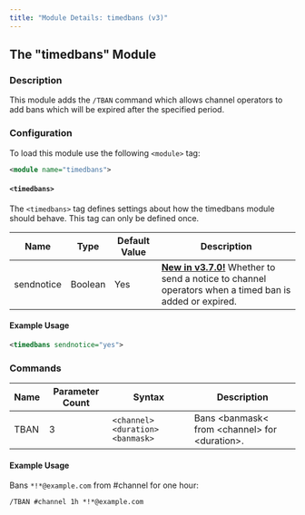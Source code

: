 ```yaml
---
title: "Module Details: timedbans (v3)"
---
```


## The "timedbans" Module

### Description

This module adds the `/TBAN` command which allows channel operators to add bans which will be expired after the specified period.

### Configuration

To load this module use the following `<module>` tag:

```xml
<module name="timedbans">
```

#### `<timedbans>`

The `<timedbans>` tag defines settings about how the timedbans module should behave. This tag can only be defined once.

Name       | Type    | Default Value | Description
---------- | ------- | ------------- | -----------
sendnotice | Boolean | Yes           | [**New in v3.7.0!**](/3/change-log/#inspircd-370) Whether to send a notice to channel operators when a timed ban is added or expired.

#### Example Usage

```xml
<timedbans sendnotice="yes">
```

### Commands

Name | Parameter Count | Syntax                           | Description
---- | --------------- | -------------------------------- | -----------
TBAN | 3               | `<channel> <duration> <banmask>` | Bans &lt;banmask&lt; from &lt;channel&gt; for &lt;duration&gt;.

#### Example Usage

Bans `*!*@example.com` from #channel for one hour:

```plaintext
/TBAN #channel 1h *!*@example.com
```
